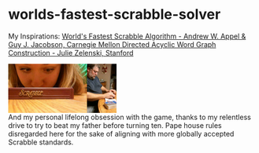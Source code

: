 # worlds-fastest-scrabble-solver
<p>My Inspirations:
<a href="https://www.cs.cmu.edu/afs/cs/academic/class/15451-s06/www/lectures/scrabble.pdf">World's Fastest Scrabble Algorithm - Andrew W. Appel & Guy J. Jacobson, Carnegie Mellon </a>
<a href="https://www.youtube.com/watch?v=TJ8SkcUSdbU">Directed Acyclic Word Graph Construction - Julie Zelenski, Stanford</a></p>
<p><img src="https://github.com/keljopap/worlds-fastest-scrabble-solver/blob/master/18027_10151595753427328_1847514996_n.jpg" alt="nerd" height="100px" width="160px" style="float: left;">
<img src="https://github.com/keljopap/worlds-fastest-scrabble-solver/blob/master/558031_10151595753372328_457320767_n.jpg" alt="dad playing scrabble" height="100px" width="60px"style="float: left;"><p style="clear: both;">
<p>And my personal lifelong obsession with the game, thanks to my relentless drive to try to beat my father before turning ten.  Pape house rules disregarded here for the sake of aligning with more globally accepted Scrabble standards.</p>
